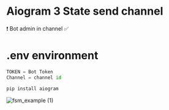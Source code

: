 # Aiogram 3 State send channel 
❗️ Bot admin in channel ✅
# .env environment
```python 
TOKEN = Bot Token
Channel = channel id
```

```python
pip install aiogram
```



![fsm_example (1)](https://github.com/themusharraf/Aiogram-State/assets/122869450/ba1c0f69-e2ef-40ee-b1b8-8cc3c0d9cbed)



